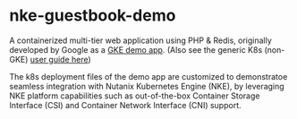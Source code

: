 # nke-guestbook-demo
A containerized multi-tier web application using PHP & Redis, originally developed by Google as a [GKE demo app](https://cloud.google.com/kubernetes-engine/docs/tutorials/guestbook). (Also see the generic K8s (non-GKE) [user guide here](https://kubernetes.io/docs/tutorials/stateless-application/guestbook/))

The k8s deployment files of the demo app are customized to demonstratoe seamless integration with Nutanix Kubernetes Engine (NKE), by leveraging NKE platform capabilities such as out-of-the-box Container Storage Interface (CSI) and Container Network Interface (CNI) support. 
